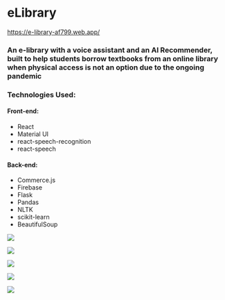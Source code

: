 # eLibrary

https://e-library-af799.web.app/

### An e-library with a voice assistant and an AI Recommender, built to help students borrow textbooks from an online library when physical access is not an option due to the ongoing pandemic


### Technologies Used:

#### Front-end:

- React
- Material UI
- react-speech-recognition
- react-speech


#### Back-end:

- Commerce.js
- Firebase 
- Flask
- Pandas
- NLTK
- scikit-learn
- BeautifulSoup


![](https://i.imgur.com/zVe4IvU.png)

![](https://i.imgur.com/3RWAKMJ.png)

![](https://i.imgur.com/tkw1yRY.png)

![](https://i.imgur.com/DBQkVWw.png)

![](https://i.imgur.com/RaYY56Z.png)
